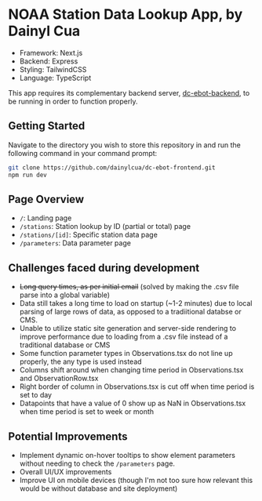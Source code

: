 # NOAA Station Data Lookup App, by Dainyl Cua

* Framework: Next.js
* Backend: Express
* Styling: TailwindCSS
* Language: TypeScript

This app requires its complementary backend server, [dc-ebot-backend](https://github.com/dainylcua/dc-ebot-backend), to be running in order to function properly.

## Getting Started

Navigate to the directory you wish to store this repository in and run the following command in your command prompt:

```bash
git clone https://github.com/dainylcua/dc-ebot-frontend.git
npm run dev
```

## Page Overview

* `/`: Landing page
* `/stations`: Station lookup by ID (partial or total) page
* `/stations/[id]`: Specific station data page
* `/parameters`: Data parameter page

## Challenges faced during development

* ~~Long query times, as per initial email~~ (solved by making the .csv file parse into a global variable)
* Data still takes a long time to load on startup (~1-2 minutes) due to local parsing of large rows of data, as opposed to a tradiitional databse or CMS.
* Unable to utilize static site generation and server-side rendering to improve performance due to loading from a .csv file instead of a traditional database or CMS
* Some function parameter types in Observations.tsx do not line up properly, the any type is used instead
* Columns shift around when changing time period in Observations.tsx and ObservationRow.tsx
* Right border of column in Observations.tsx is cut off when time period is set to day
* Datapoints that have a value of 0 show up as NaN in Observations.tsx when time period is set to week or month

## Potential Improvements

* Implement dynamic on-hover tooltips to show element parameters without needing to check the `/parameters` page.
* Overall UI/UX improvements
* Improve UI on mobile devices (though I'm not too sure how relevant this would be without database and site deployment)
